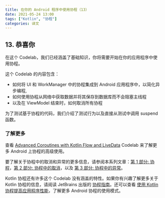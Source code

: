 ```yaml
---
title: 在你的 Android 程序中使用协程（13）
date: 2021-05-24 13:00
tags: ["Kotlin", "协程"]
categories: 译文
---
```


## 13. 恭喜你

在这个 Codelab，我们已经涵盖了基础知识，你将需要开始在你的应用程序中使用协程。

这个 Codelab 的内容包含：

- 如何将 UI 和 WorkManager 中的协程集成到 Android 应用程序中，以简化异步编程,
- 如何使用协程从网络中获取数据并将其保存到数据库而不会阻塞主线程
- 以及在 ViewModel 结束时，如何取消所有协程

为了测试基于协程的代码，我们介绍了测试行为以及直接从测试中调用 suspend 函数。

### 了解更多

查看 [Advanced Coroutines with Kotlin Flow and LiveData](https://developer.android.com/codelabs/advanced-kotlin-coroutines/index.html) Codelab 来了解更多 Android 上协程的高级使用。

要了解关于协程中的取消和异常的更多信息，请参阅本系列文章：[第 1 部分: 协程](https://medium.com/androiddevelopers/coroutines-first-things-first-e6187bf3bb21)，[第 2 部分: 协程中的取消](https://medium.com/androiddevelopers/cancellation-in-coroutines-aa6b90163629)，以及 [第 3 部分: 协程中的异常](https://medium.com/androiddevelopers/exceptions-in-coroutines-ce8da1ec060c)。

Kotlin 协程还有许多这个 Codelab 没有涵盖的特性。如果你有兴趣了解更多关于 Kotlin 协程的信息，请阅读 JetBrains 出版的 [协程指南](https://kotlinlang.org/docs/coroutines-guide.html#table-of-contents)。还可以查看 [使用 Kotlin 协程提高应用程序性能](https://developer.android.com/kotlin/coroutines)，了解更多 Android 协程的使用模式。

